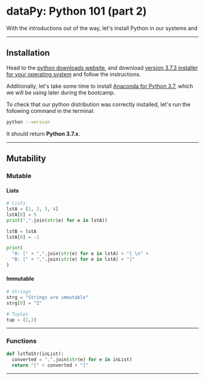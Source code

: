 # dataPy: Python 101 (part 2)

With the introductions out of the way, let's install Python in our systems and

<hr>

##  Installation

Head to the [python downloads website](https://www.python.org/downloads/), and download [version 3.7.3 installer for your operating system](https://www.python.org/downloads/release/python-373/) and follow the instructions.

Additionally, let's take some time to install [Anaconda for Python 3.7](https://www.anaconda.com/distribution/), which we will be using later during the bootcamp.

To check that our python distribution was correctly installed, let's run the following command in the terminal:

```bash
python --version
```

It should return **Python 3.7.x**.

<hr>

##  Mutability

### Mutable


####  Lists

```python
# Lists
lstA = [1, 2, 3, 4]
lstA[0] = 5
print(",".join(str(e) for e in lstA))
```

```python
lstB = lstA
lstA[0] = -1

print(
  "A: [" + ",".join(str(e) for e in lstA) + "] \n" +
  "B: [" + ",".join(str(e) for e in lstA) + "]"
)
```

#### Immutable

```python
# Strings
strg = "Strings are immutable"
strg[0] = "Z"

# Tuples
tup = (1,2)
```

<hr>

### Functions

```python
def lstToStr(inList):
  converted = ",".join(str(e) for e in inList)
  return "[" + converted + "]"
```
<hr>
